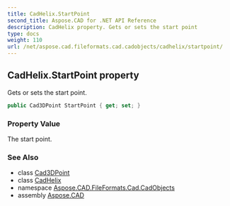 ```yaml
---
title: CadHelix.StartPoint
second_title: Aspose.CAD for .NET API Reference
description: CadHelix property. Gets or sets the start point
type: docs
weight: 110
url: /net/aspose.cad.fileformats.cad.cadobjects/cadhelix/startpoint/
---
```

## CadHelix.StartPoint property

Gets or sets the start point.

```csharp
public Cad3DPoint StartPoint { get; set; }
```

### Property Value

The start point.

### See Also

* class [Cad3DPoint](../../cad3dpoint/)
* class [CadHelix](../)
* namespace [Aspose.CAD.FileFormats.Cad.CadObjects](../../cadhelix/)
* assembly [Aspose.CAD](../../../)


